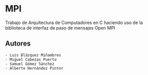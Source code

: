 # MPI
Trabajo de Arquitectura de Computadores en C haciendo uso de la biblioteca de interfaz de paso de mensajes Open MPI

## Autores
```
- Luis Blázquez Miñambres
- Miguel Cabezas Puerto
- Samuel Gómez Sánchez
- Alberto Hernández Pintor
```

